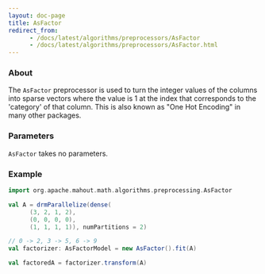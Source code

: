 ```yaml
---
layout: doc-page
title: AsFactor
redirect_from:
      - /docs/latest/algorithms/preprocessors/AsFactor
      - /docs/latest/algorithms/preprocessors/AsFactor.html
---
```



### About

The `AsFactor` preprocessor is used to turn the integer values of the columns into sparse vectors where the value is 1
 at the index that corresponds to the 'category' of that column.  This is also known as "One Hot Encoding" in many other
 packages.


### Parameters

`AsFactor` takes no parameters.

### Example

```scala
import org.apache.mahout.math.algorithms.preprocessing.AsFactor

val A = drmParallelize(dense(
      (3, 2, 1, 2),
      (0, 0, 0, 0),
      (1, 1, 1, 1)), numPartitions = 2)

// 0 -> 2, 3 -> 5, 6 -> 9
val factorizer: AsFactorModel = new AsFactor().fit(A)

val factoredA = factorizer.transform(A)
```
